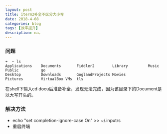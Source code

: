 ```yaml
---
layout: post
title: iterm2补全不区分大小写
date: 2018-4-08
categories: blog
tags: [效率提升]
description: na。
---
```




### 问题
``` shell
➜  ~ ls
Applications    Documents       Fiddler2        Library         Music           Public          go
Desktop         Downloads       GoglandProjects Movies          Pictures        VirtualBox VMs  tls
```
在shell下输入cd docu后准备补全，发现无法完成，因为该目录下的Document是以大写开头的。

### 解决方法
* echo "set completion-ignore-case On" >> ~/.inputrs
* 重启终端


